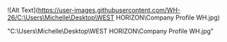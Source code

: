 ![Alt Text](https://user-images.githubusercontent.com/WH-26/C:\Users\Michelle\Desktop\WEST HORIZON\Company Profile WH.jpg)


"C:\Users\Michelle\Desktop\WEST HORIZON\Company Profile WH.jpg"
